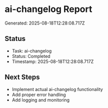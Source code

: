 # ai-changelog Report

Generated: 2025-08-18T12:28:08.717Z

## Status
- Task: ai-changelog
- Status: Completed
- Timestamp: 2025-08-18T12:28:08.717Z

## Next Steps
- Implement actual ai-changelog functionality
- Add proper error handling
- Add logging and monitoring
